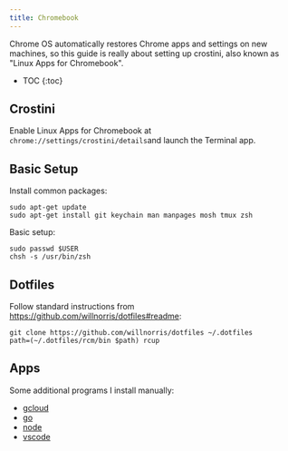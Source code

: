 ```yaml
---
title: Chromebook
---
```


Chrome OS automatically restores Chrome apps and settings on new machines, so this guide is really
about setting up crostini, also known as "Linux Apps for Chromebook".

* TOC
{:toc}

## Crostini

Enable Linux Apps for Chromebook at `chrome://settings/crostini/details`and launch the Terminal app.

## Basic Setup

Install common packages:

    sudo apt-get update
    sudo apt-get install git keychain man manpages mosh tmux zsh

Basic setup:

    sudo passwd $USER
    chsh -s /usr/bin/zsh

## Dotfiles

Follow standard instructions from <https://github.com/willnorris/dotfiles#readme>:

    git clone https://github.com/willnorris/dotfiles ~/.dotfiles
    path=(~/.dotfiles/rcm/bin $path) rcup

## Apps

Some additional programs I install manually:

 - [gcloud](https://cloud.google.com/sdk/downloads#apt-get)
 - [go](https://golang.org/dl/)
 - [node](https://nodejs.org/en/download/package-manager/#debian-and-ubuntu-based-linux-distributions)
 - [vscode](https://code.visualstudio.com/docs/setup/linux)
